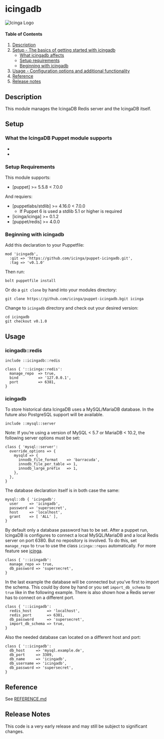 # icingadb

![Icinga Logo](https://www.icinga.com/wp-content/uploads/2014/06/icinga_logo.png)

#### Table of Contents

1. [Description](#description)
2. [Setup - The basics of getting started with icingadb](#setup)
    * [What icingadb affects](#what-icingadb-affects)
    * [Setup requirements](#setup-requirements)
    * [Beginning with icingadb](#beginning-with-icingadb)
3. [Usage - Configuration options and additional functionality](#usage)
4. [Reference](#reference)
5. [Release notes](#release-notes)

## Description

This module manages the IcingaDB Redis server and the IcingaDB itself.

## Setup

### What the IcingaDB Puppet module supports

* 
*

### Setup Requirements

This module supports:

* [puppet] >= 5.5.8 < 7.0.0

And requiers:

* [puppetlabs/stdlib] >= 4.16.0 < 7.0.0
    * If Puppet 6 is used a stdlib 5.1 or higher is required
* [icinga/icinga] >= 0.1.2
* [puppet/redis] >= 4.0.0

### Beginning with icingadb

Add this declaration to your Puppetfile:
```
mod 'icingadb',
  :git => 'https://github.com/icinga/puppet-icingadb.git',
  :tag => 'v0.1.0'
```
Then run:
```
bolt puppetfile install
```

Or do a `git clone` by hand into your modules directory:
```
git clone https://github.com/icinga/puppet-icingadb.bgit icinga
```
Change to `icingadb` directory and check out your desired version:
```
cd icingadb
git checkout v0.1.0
```

## Usage

### icingadb::redis

```
include ::icingadb::redis
```

```
class { '::icinga::redis':
  manage_repo  => true,
  bind         => '127.0.0.1',
  port         => 6381,
}
```

### icingadb

To store historical data IcingaDB uses a MySQL/MariaDB database. In the future also PostgreSQL support will be available.
```
include ::mysql::server
```
Note: If you’re using a version of MySQL < 5.7 or MariaDB < 10.2, the following server options must be set:
```
class { 'mysql::server':
  override_options => {
    mysqld => {
      innodb_file_format    => 'barracuda',
      innodb_file_per_table => 1,
      innodb_large_prefix   => 1,
    },
  },
}
```
The database declaration itself is in both case the same:
```
mysql::db { 'icingadb':
  user     => 'icingadb',
  password => 'supersecret',
  host     => 'localhost',
  grant    => [ 'ALL' ],
}
```
By default only a database password has to be set. After a puppet run, IcingaDB is configures to connect a local MySQL/MariaDB and a local Redis server on port 6380. But no repository is involved. To do this, set `manage_repo` to `true` to use the class `icinga::repos` automatically. For more feature see [icinga](https://github.com/Icinga/puppet-icinga). 
```
class { '::icingadb':
  manage_repo => true,
  db_password => 'supersecret',
}
```
In the last example the database will be connected but you've first to import the schema. This could by done by hand or you set `import_db_schema` to `true` like in the following example. There is also shown how a Redis server has to connect on a different port.
```
class { '::icingadb':
  redis_host       => 'localhost',
  redis_port       => 6381,
  db_password      => 'supersecret',
  import_db_schema => true,
}
```
Also the needed database can located on a different host and port:
```
class { '::icingadb':
  db_host     => 'mysql.example.de',
  db_port     => 3309,
  db_name     => 'icingadb',
  db_username => 'icingadb',
  db_password => 'supersecret',
}
```
  

## Reference

See [REFERENCE.md](https://github.com/Icinga/puppet-icingadb/blob/master/REFERENCE.md)

## Release Notes

This code is a very early release and may still be subject to significant changes.
